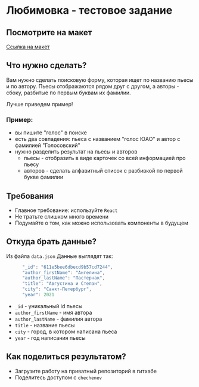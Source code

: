 # Любимовка - тестовое задание

## Посмотрите на макет
[Ссылка на макет](https://www.figma.com/file/wKl8SsVMG5YqiwK4GB3kRz/%D0%9B%D1%8E%D0%B1%D0%B8%D0%BC%D0%BE%D0%B2%D0%BA%D0%B0-%D0%A2%D0%B5%D1%81%D1%82%D0%BE%D0%B2%D0%BE%D0%B5-%D0%B7%D0%B0%D0%B4%D0%B0%D0%BD%D0%B8%D0%B5?node-id=0%3A1)

## Что нужно сделать?
Вам нужно сделать поисковую форму, которая ищет по названию пьесы и по автору.
Пьесы отображаются рядом друг с другом, а авторы - сбоку, разбитые по первым буквам их фамилии.

Лучше приведем пример!

### Пример:
* вы пишите "голос" в поиске
* есть два совпадения: пьеса с названием "голос ЮАО" и автор с фамилией "Голосовский"
* нужно разделить результат на пьесы и авторов
    * пьесы - отобразить в виде карточек со всей информацией про пьесу
    * авторов - сделать алфавитный список с разбивкой по первой букве фамилии

## Требования
* Главное требование: используйте `React`
* Не тратьте слишком много времени
* Подумайте о том, как можно использовать компоненты в будущем

## Откуда брать данные?
Из файла `data.json`
Данные выглядят так:

```javascript
      "_id": "611e5bee6dbecd9b57cd7244",
      "author_firstName": "Ангелина",
      "author_lastName": "Пастернак",
      "title": "Августина и Степан",
      "city": "Санкт-Петербург",
      "year": 2021
```

* `_id` - уникальный id пьесы
* `author_firstName` - имя автора
* `author_lastName` - фамилия автора
* `title` - название пьесы
* `city` - город, в котором написана пьеса
* `year` - год написания пьесы


## Как поделиться результатом?
* Загрузите работу на приватный репозиторий в гитхабе
* Поделитесь доступом с `chechenev`